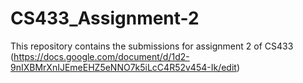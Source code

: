 # CS433_Assignment-2
This repository contains the submissions for assignment 2 of CS433 (https://docs.google.com/document/d/1d2-9nIXBMrXnIJEmeEHZ5eNNO7k5iLcC4R52v454-Ik/edit) 
